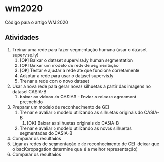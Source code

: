 # wm2020
Código para o artigo WM 2020

## Atividades
1. Treinar uma rede para fazer segmentação humana (usar o dataset supervise.ly)
    1. [OK] Baixar o dataset supervise.ly human segmentation 
    1. [OK] Baixar um modelo de rede de segmentação 
    1. [OK] Testar e ajustar a rede até que funcione corretamente
    1. Adaptar a rede para usar o dataset supervis.ly
    1. Treinar a rede com o novo dataset 
2. Usar a nova rede para gerar novas silhuetas a partir das imagens no dataset CASIA-B
    1. baixar os vídeos do CASIAB - Enviar o release agreement preenchido
3. Preparar um modelo de reconhecimento de GEI
    1.  Treinar e avaliar o modelo utilizando as silhuetas originais do CASIA-B
        1.  [OK] Baixar as silhuetas originais do CASIA-B
    2.  Treinar e avaliar o modelo utilizando as novas silhuetas segmentadas do CASIA-B
4. Comparar os resultados
5. Ligar as redes de segmentação e de reconhecimento de GEI (deixar que o bacKpropagation determine qual é a melhor representação)
6. Comparar os resultados

